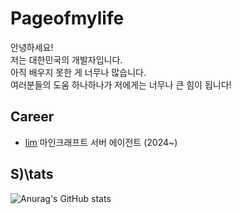 # Pageofmylife
안녕하세요! \
저는 대한민국의 개발자입니다. \
아직 배우지 못한 게 너무나 많습니다. \
여러분들의 도움 하나하나가 저에게는 너무나 큰 힘이 됩니다!

## Career
- [lim](https://github.com/clasantialo/lim) 마인크래프트 서버 에이전트 (2024~)

## S)\tats
![Anurag's GitHub stats](https://github-readme-stats.vercel.app/api?username=pageofmylife)
